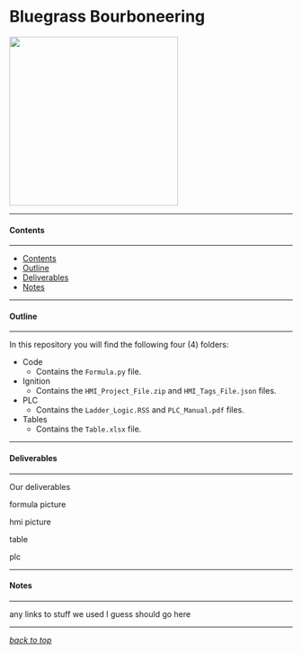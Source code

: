 # Bluegrass Bourboneering

<img src="https://drive.google.com/uc?id=1oQuheRkFOL64rvbM9qzdP56SvoMj8LRU" width="300" height="300" />

---

#### Contents

---

- [Contents](#contents)
- [Outline](#outline)
- [Deliverables](#deliverables)
- [Notes](#notes)

---

#### Outline

---

In this repository you will find the following four (4) folders:

- Code
  - Contains the `Formula.py` file.
- Ignition
  - Contains the `HMI_Project_File.zip` and `HMI_Tags_File.json` files.
- PLC
  - Contains the `Ladder_Logic.RSS` and `PLC_Manual.pdf` files.
- Tables
  - Contains the `Table.xlsx` file.

---

#### Deliverables

---

Our deliverables

formula picture

hmi picture

table

plc

---

#### Notes

---

any links to stuff we used I guess should go here

---

[*back to top*](#bluegrass-bourboneering)

